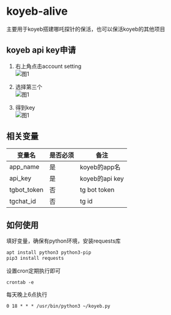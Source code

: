 # koyeb-alive
主要用于koyeb搭建哪吒探针的保活，也可以保活koyeb的其他项目

## koyeb api key申请
1. 右上角点击account setting <br>
![图1](https://raw.githubusercontent.com/zhuifan1/koyeb-alive/main/pic/1.png)

2. 选择第三个 <br>
![图1](https://raw.githubusercontent.com/zhuifan1/koyeb-alive/main/pic/2.png)

3. 得到key <br>
![图1](https://raw.githubusercontent.com/zhuifan1/koyeb-alive/main/pic/3.png)

## 相关变量
  | 变量名        | 是否必须  | 备注 |
  | ------------ | ------   | ---- |
  | app_name             | 是 | koyeb的app名 |
  | api_key         | 是 | koyeb的api key |
  | tgbot_token           | 否 | tg bot token |
  | tgchat_id              | 否 | tg id |

## 如何使用
填好变量，确保有python环境，安装requests库
```bash
apt install python3 python3-pip
pip3 install requests
```
设置cron定期执行即可
```
crontab -e
```
每天晚上6点执行
```
0 18 * * * /usr/bin/python3 ~/koyeb.py
```
